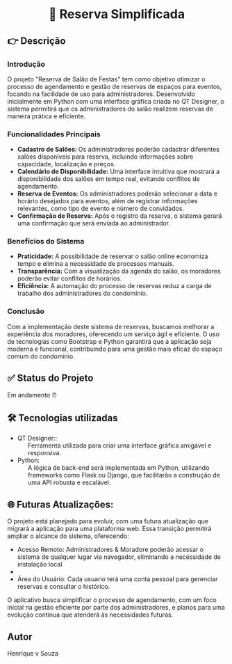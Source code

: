 <h1 align="center">🏁 Reserva Simplificada</h1>

<h2>👉 Descrição</h2>

<h3>Introdução</h3>
<p>O projeto "Reserva de Salão de Festas" tem como objetivo otimizar o processo de agendamento e gestão de reservas de espaços para eventos, focando na facilidade de uso para administradores. Desenvolvido inicialmente em Python com uma interface gráfica criada no QT Designer, o sistema permitirá que os administradores do salão realizem reservas de maneira prática e eficiente.</p>

<h3>Funcionalidades Principais</h3>
<ul class="timeline">
    <li><b>Cadastro de Salões: </b> Os administradores poderão cadastrar diferentes salões disponíveis para reserva, incluindo informações sobre capacidade, localização e preços.</li>
    <li><b>Calendário de Disponibilidade:</b> Uma interface intuitiva que mostrará a disponibilidade dos salões em tempo real, evitando conflitos de agendamento.</li>
    <li><b>Reserva de Eventos:</b> Os administradores poderão selecionar a data e horário desejados para eventos, além de registrar informações relevantes, como tipo de evento e número de convidados.</li>
    <li><b>Confirmação de Reserva:</b> Após o registro da reserva, o sistema gerará uma confirmação que será enviada ao administrador.</li>

</ul>

<h3>Benefícios do Sistema</h3>

<ul class="timeline">
    <li><b>Praticidade:</b> A possibilidade de reservar o salão online economiza tempo e elimina a necessidade de processos manuais.</li>
    <li><b>Transparência:</b> Com a visualização da agenda do salão, os moradores poderão evitar conflitos de horários.</li>
    <li><b>Eficiência:</b> A automação do processo de reservas reduz a carga de trabalho dos administradores do condomínio.</li>
    
</ul>

<h3>Conclusão</h3>
<p>Com a implementação deste sistema de reservas, buscamos melhorar a experiência dos moradores, oferecendo um serviço ágil e eficiente. O uso de tecnologias como Bootstrap e Python garantirá que a aplicação seja moderna e funcional, contribuindo para uma gestão mais eficaz do espaço comum do condomínio.</p>

<h2>✅ Status do Projeto </h2>
<p class="status">Em andamento ⏰</p>

<h2> 🛠️ Tecnologias utilizadas</h2>
<ul class="tecnologias">
    <li>QT Designer::
        <ul> 
            Ferramenta utilizada para criar uma interface gráfica amigável e responsiva.</li>
        </ul>
    <li>Python:
        <ul> 
            A lógica de back-end será implementada em Python, utilizando frameworks como Flask ou Django, que facilitarão a construção de uma API robusta e escalável.
        </ul>    
    </li>
</ul>
<h2>🌐 Futuras Atualizações:</h2>
<p>O projeto está planejado para evoluir, com uma futura atualização que migrará a aplicação para uma plataforma web. Essa transição permitirá ampliar o alcance do sistema, oferecendo:</p>
<ul>
    <li>Acesso Remoto: Administradores & Moradore poderão acessar o sistema de qualquer lugar via navegador, eliminando a necessidade de instalação local<li>
    <li>Área do Usuário: Cada usuario terá uma conta pessoal para gerenciar reservas e consultar o histórico.</li> 
</ul>
<p>O aplicativo busca simplificar o processo de agendamento, com um foco inicial na gestão eficiente por parte dos administradores, e planos para uma evolução contínua que atenderá às necessidades futuras.</p>

<h2>Autor</h2>
<p>Henrique v Souza</p>


